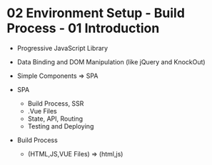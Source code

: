 # 02 Environment Setup - Build Process - 01 Introduction

- Progressive JavaScript Library
- Data Binding and DOM Manipulation (like jQuery and KnockOut)
- Simple Components => SPA

- SPA
	- Build Process, SSR
	- .Vue Files
	- State, API, Routing
	- Testing and Deploying

- Build Process
	- (HTML,JS,VUE Files) => (html,js)
